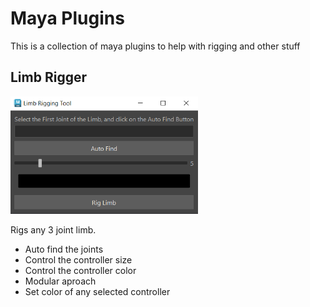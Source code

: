 # Maya Plugins

This is a collection of maya plugins to help with rigging and other stuff

## Limb Rigger

<img src="assets/limbRiggingToolCapture.PNG" width=300>

Rigs any 3 joint limb.

* Auto find the joints
* Control the controller size
* Control the controller color
* Modular aproach
* Set color of any selected controller


